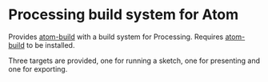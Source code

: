 # Processing build system for Atom

Provides [atom-build](https://github.com/noseglid/atom-build) with a build system for Processing. Requires [atom-build](https://github.com/noseglid/atom-build) to be installed.

Three targets are provided, one for running a sketch, one for presenting and one for exporting.
